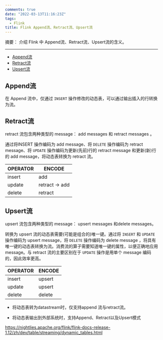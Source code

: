 ```yaml
---
comments: true
date: "2022-03-13T11:16:23Z"
tags: 
  - Flink
title: Flink Append流、Retract流、Upsert流
---
```


摘要： 介绍 Flink 中 Append流、Retract流、Upsert流的含义。

------

- [Append流](#append流)
- [Retract流](#retract流)
- [Upsert流](#upsert流)

## Append流

在 Append 流中，仅通过 `INSERT` 操作修改的动态表，可以通过输出插入的行转换为流。

## Retract流

 retract 流包含两种类型的 message： add messages 和 retract messages 。
 
 通过将INSERT 操作编码为 add message、将 `DELETE` 操作编码为 retract message、将 `UPDATE` 操作编码为更新(先前)行的 retract message 和更新(新)行的 add message，将动态表转换为 retract 流。

|  OPERATOR   | ENCODE  |
|  ----   | ----  |
| insert  | add |
| update  | retract -> add |
| delete  | retract |


## Upsert流

upsert 流包含两种类型的 message： upsert messages 和delete messages。

转换为 upsert 流的动态表需要(可能是组合的)唯一键。通过将 `INSERT` 和 `UPDATE` 操作编码为 upsert message，将 `DELETE` 操作编码为 delete message ，将具有唯一键的动态表转换为流。消费流的算子需要知道唯一键的属性，以便正确地应用 message。与 retract 流的主要区别在于 `UPDATE` 操作是用单个 message 编码的，因此效率更高。

|  OPERATOR   | ENCODE  |
|  ----   | ----  |
| insert  | upsert |
| update  | upsert |
| delete  | delete |

* 将动态表转为datastream时，仅支持append 流与retract流。

* 将动态表输出到外部系统时，支持Append、Retract以及Upsert模式


<https://nightlies.apache.org/flink/flink-docs-release-1.12/zh/dev/table/streaming/dynamic_tables.html>


